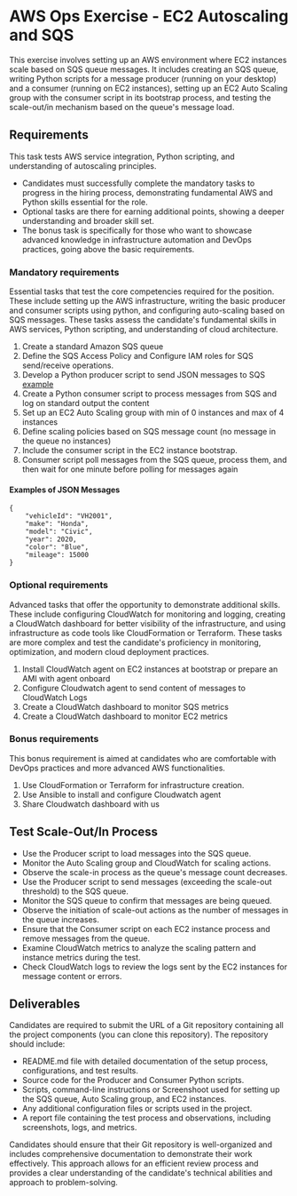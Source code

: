 # AWS Ops Exercise - EC2 Autoscaling and SQS
This exercise involves setting up an AWS environment where EC2 instances scale based on SQS queue messages. It includes creating an SQS queue, writing Python scripts for a message producer (running on your desktop) and a consumer (running on EC2 instances), setting up an EC2 Auto Scaling group with the consumer script in its bootstrap process, and testing the scale-out/in mechanism based on the queue's message load. 

## Requirements
This task tests AWS service integration, Python scripting, and understanding of autoscaling principles.
- Candidates must successfully complete the mandatory tasks to progress in the hiring process, demonstrating fundamental AWS and Python skills essential for the role. 
- Optional tasks are there for earning additional points, showing a deeper understanding and broader skill set. 
- The bonus task is specifically for those who want to showcase advanced knowledge in infrastructure automation and DevOps practices, going above the basic requirements.

### Mandatory requirements
Essential tasks that test the core competencies required for the position. These include setting up the AWS infrastructure, writing the basic producer and consumer scripts using python, and configuring auto-scaling based on SQS messages. These tasks assess the candidate's fundamental skills in AWS services, Python scripting, and understanding of cloud architecture.

1) Create a standard Amazon SQS queue
2) Define the SQS Access Policy and Configure IAM roles for SQS send/receive operations.
3) Develop a Python producer script to send JSON messages to SQS [example](#examples-of-json-messages)
4) Create a Python consumer script to process messages from SQS and log on standard output the content
5) Set up an EC2 Auto Scaling group with min of 0 instances and max of 4 instances
6) Define scaling policies based on SQS message count (no message in the queue no instances)
7) Include the consumer script in the EC2 instance bootstrap.
8) Consumer script poll messages from the SQS queue, process them, and then wait for one minute before polling for messages again

#### Examples of JSON Messages
```
{
    "vehicleId": "VH2001",
    "make": "Honda",
    "model": "Civic",
    "year": 2020,
    "color": "Blue",
    "mileage": 15000
}
```

### Optional requirements
Advanced tasks that offer the opportunity to demonstrate additional skills. These include configuring CloudWatch for monitoring and logging, creating a CloudWatch dashboard for better visibility of the infrastructure, and using infrastructure as code tools like CloudFormation or Terraform. These tasks are more complex and test the candidate's proficiency in monitoring, optimization, and modern cloud deployment practices.

1) Install CloudWatch agent on EC2 instances at bootstrap or prepare an AMI with agent onboard
2) Configure Cloudwatch agent to send content of messages to CloudWatch Logs
3) Create a CloudWatch dashboard to monitor SQS metrics
4) Create a CloudWatch dashboard to monitor EC2 metrics

### Bonus requirements
This bonus requirement is aimed at candidates who are comfortable with DevOps practices and more advanced AWS functionalities.

1) Use CloudFormation or Terraform for infrastructure creation.
2) Use Ansible to install and configure Cloudwatch agent
3) Share Cloudwatch dashboard with us

## Test Scale-Out/In Process
- Use the Producer script to load messages into the SQS queue.
- Monitor the Auto Scaling group and CloudWatch for scaling actions.
- Observe the scale-in process as the queue's message count decreases.
- Use the Producer script to send messages (exceeding the scale-out threshold) to the SQS queue.
- Monitor the SQS queue to confirm that messages are being queued.
- Observe the initiation of scale-out actions as the number of messages in the queue increases.
- Ensure that the Consumer script on each EC2 instance process and remove messages from the queue.
- Examine CloudWatch metrics to analyze the scaling pattern and instance metrics during the test.
- Check CloudWatch logs to review the logs sent by the EC2 instances for message content or errors.

## Deliverables
Candidates are required to submit the URL of a Git repository containing all the project components (you can clone this repository).
The repository should include:
- README.md file with detailed documentation of the setup process, configurations, and test results.
- Source code for the Producer and Consumer Python scripts.
- Scripts, command-line instructions or Screenshoot used for setting up the SQS queue, Auto Scaling group, and EC2 instances.
- Any additional configuration files or scripts used in the project.
- A report file containing the test process and observations, including screenshots, logs, and metrics.

Candidates should ensure that their Git repository is well-organized and includes comprehensive documentation to demonstrate their work effectively. This approach allows for an efficient review process and provides a clear understanding of the candidate's technical abilities and approach to problem-solving.